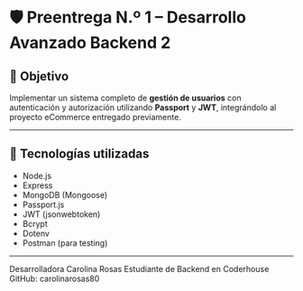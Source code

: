 # 🛡️ Preentrega N.º 1 – Desarrollo Avanzado Backend 2 

## 🎯 Objetivo

Implementar un sistema completo de **gestión de usuarios** con autenticación y autorización utilizando **Passport** y **JWT**, integrándolo al proyecto eCommerce entregado previamente.

---

## 🚀 Tecnologías utilizadas

- Node.js
- Express
- MongoDB (Mongoose)
- Passport.js
- JWT (jsonwebtoken)
- Bcrypt
- Dotenv
- Postman (para testing)

---

Desarrolladora
Carolina Rosas
Estudiante de Backend en Coderhouse
GitHub: carolinarosas80

